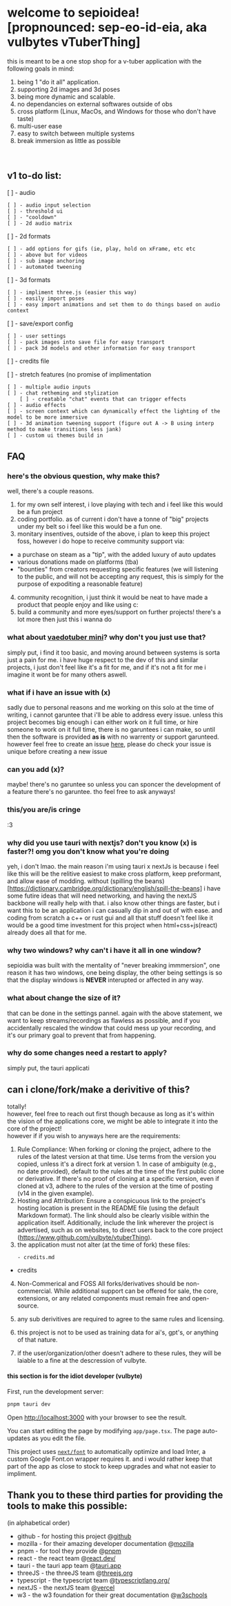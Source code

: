 # welcome to sepioidea! [propnounced: sep-eo-id-eia, aka vulbytes vTuberThing]

this is meant to be a one stop shop for a v-tuber application with the following goals in mind: <br>

1. being 1 "do it all" application.
2. supporting 2d images and 3d poses
3. being more dynamic and scalable.
4. no dependancies on external softwares outside of obs
5. cross platform (Linux, MacOs, and Windows for those who don't have taste)
6. multi-user ease
7. easy to switch between multiple systems
8. break immersion as little as possible

<br>

## v1 to-do list:

[ ] - audio

<!-- prettier-ignore -->
    [ ] - audio input selection
    [ ] - threshold ui
    [ ] - "cooldown" 
    [ ] - 2d audio matrix

[ ] - 2d formats

<!-- prettier-ignore -->
    [ ] - add options for gifs (ie, play, hold on xFrame, etc etc
    [ ] - above but for videos
    [ ] - sub image anchoring 
    [ ] - automated tweening

[ ] - 3d formats

<!-- prettier-ignore -->
    [ ] - impliment three.js (easier this way)
    [ ] - easily import poses 
    [ ] - easy import animations and set them to do things based on audio context

[ ] - save/export config

<!-- prettier-ignore -->
    [ ] - user settings
    [ ] - pack images into save file for easy transport
    [ ] - pack 3d models and other information for easy transport

[ ] - credits file

[ ] - stretch features (no promise of implimentation

<!-- prettier-ignore -->
    [ ] - multiple audio inputs
    [ ] - chat retheming and stylization
        [ ] - creatable "chat" events that can trigger effects
    [ ] - audio effects
    [ ] - screen context which can dynamically effect the lighting of the model to be more immersive
    [ ] - 3d animation tweening support (figure out A -> B using interp method to make transitions less jank)
    [ ] - custom ui themes build in

## FAQ

### here's the obvious question, why make this?

well, there's a couple reasons. <br>

1. for my own self interest, i love playing with tech and i feel like this would be a fun project
2. coding portfolio. as of current i don't have a tonne of "big" projects under my belt so i feel like this would be a fun one.
3. monitary insentives, outside of the above, i plan to keep this project foss, however i do hope to receive community support via:

- a purchase on steam as a "tip", with the added luxury of auto updates
- various donations made on platforms (tba)
- "bounties" from creators requesting specific features (we will listening to the public, and will not be accepting any request, this is simply for the purpose of expoditing a reasonable feature)

4. community recognition, i just think it would be neat to have made a product that people enjoy and like using c:
5. build a community and more eyes/support on further projects! there's a lot more then just this i wanna do

### what about [vaedotuber mini](https://olmewe.itch.io/veadotube-mini)? why don't you just use that?

simply put, i find it too basic, and moving around between systems is sorta just a pain for me. i have huge respect to the dev of this and similar projects, i just don't feel like it's a fit for me, and if it's not a fit for me i imagine it wont be for many others aswell.

### what if i have an issue with (x)

sadly due to personal reasons and me working on this solo at the time of writing, i cannot garuntee that i'll be able to address every issue. unless this project becomes big enough i can either work on it full time, or hire someone to work on it full time, there is no garuntees i can make, so until then the software is provided **as is** with no warrenty or support garunteed. however feel free to create an issue [here](https://github.com/vulbyte/vtuberThing/issues), please do check your issue is unique before creating a new issue

### can you add (x)?

maybe! there's no garuntee so unless you can sponcer the development of a feature there's no garuntee. tho feel free to ask anyways!

### this/you are/is cringe

:3

### why did you use tauri with nextjs? don't you know (x) is faster?! omg you don't know what you're doing

yeh, i don't lmao. the main reason i'm using tauri x nextJs is because i feel like this will be the relitive easiest to make cross platform, keep preformant, and allow ease of modding. without (spilling the beans)[https://dictionary.cambridge.org/dictionary/english/spill-the-beans] i have some futire ideas that will need networking, and having the nextJS backbone will really help with that.
i also know other things are faster, but i want this to be an application i can casually dip in and out of with ease. and coding from scratch a c++ or rust gui and all that stuff doesn't feel like it would be a good time investment for this project when html+css+js(react) already does all that for me.

### why two windows? why can't i have it all in one window?

sepioidia was built with the mentality of "never breaking immmersion", one reason it has two windows, one being display, the other being settings is so that the display windows is **NEVER** interupted or affected in any way.

### what about change the size of it?

that can be done in the settings pannel. again with the above statement, we want to keep streams/recordings as flawless as possible, and if you accidentally rescaled the window that could mess up your recording, and it's our primary goal to prevent that from happening.

### why do some changes need a restart to apply?

simply put, the tauri applicati

## can i clone/fork/make a derivitive of this?

totally! <br>
however, feel free to reach out first though because as long as it's within the vision of the applications core, we might be able to integrate it into the core of the project! <br>
however if if you wish to anyways here are the requirements: <br>

1.  Rule Compliance:
    When forking or cloning the project, adhere to the rules of the latest version at that time. Use terms from the version you copied, unless it's a direct fork at version 1. In case of ambiguity (e.g., no date provided), default to the rules at the time of the first public clone or derivative. If there's no proof of cloning at a specific version, even if cloned at v3, adhere to the rules of the version at the time of posting (v14 in the given example).
2.  Hosting and Attribution:
    Ensure a conspicuous link to the project's hosting location is present in the README file (using the default Markdown format). The link should also be clearly visible within the application itself. Additionally, include the link wherever the project is advertised, such as on websites, to direct users back to the core project (https://www.github.com/vulbyte/vtuberThing).
3.  the application must not alter (at the time of fork) these files:
    <!-- prettier-ignore -->
        - credits.md

- credits

4. Non-Commerical and FOSS
   All forks/derivatives should be non-commercial. While additional support can be offered for sale, the core, extensions, or any related components must remain free and open-source.

5. any sub derivitives are required to agree to the same rules and licensing.
6. this project is not to be used as training data for ai's, gpt's, or anything of that nature.
7. if the user/organization/other doesn't adhere to these rules, they will be laiable to a fine at the descression of vulbyte.

#### this section is for the idiot developer (vulbyte)

First, run the development server:

```bash
pnpm tauri dev
```

Open [http://localhost:3000](http://localhost:3000) with your browser to see the result.

You can start editing the page by modifying `app/page.tsx`. The page auto-updates as you edit the file.

This project uses [`next/font`](https://nextjs.org/docs/basic-features/font-optimization) to automatically optimize and load Inter, a custom Google Font.on wrapper requires it. and i would rather keep that part of the app as close to stock to keep upgrades and what not easier to impliment.

## Thank you to these third parties for providing the tools to make this possible:

(in alphabetical order)<br>

- github - for hosting this project @[github](https://www.github.com/)
- mozilla - for their amazing developer documentation @[mozilla](https://developer.mozilla.org/en-US/)
- pnpm - for tool they provide @[pnpm](https://pnpm.io/)
- react - the react team @[react.dev/](https://react.dev/)
- tauri - the tauri app team @[tauri.app](https://tauri.app/)
- threeJS - the threeJS team @[threejs.org](https://threejs.org/)
- typescript - the typescript team @[typescriptlang.org/](https://www.typescriptlang.org/)
- nextJS - the nextJS team @[vercel](https://vercel.com/solutions/nextjs/)
- w3 - the w3 foundation for their great documentation @[w3schools](https://www.w3schools.com/)
